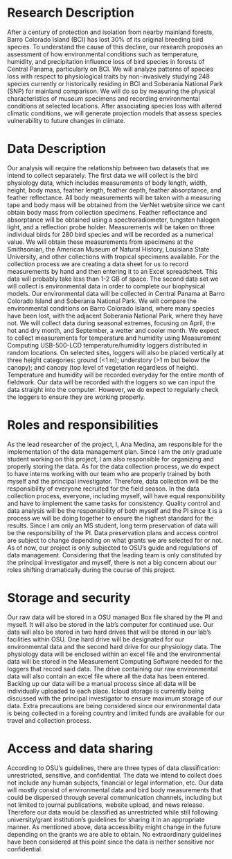 # Research Description
After a century of protection and isolation from nearby mainland forests, Barro Colorado Island (BCI) has lost 30% of its original breeding bird species. To understand the cause of this decline, our research  proposes an assessment of how environmental conditions such as temperature, humidity, and precipitation influence loss of bird species in forests of Central Panama, particularly on BCI. We will analyze patterns of species loss with respect to physiological traits by non-invasively studying 248 species currently or historically residing in BCI and Soberania National Park (SNP) for mainland comparison. We will do so by measuring the physical characteristics of museum specimens and recording environmental conditions at selected locations. After associating species loss with altered climatic conditions, we will generate projection models that assess species vulnerability to future changes in climate. 

# Data Description
Our analysis will require the relationship between two datasets that we intend to collect separately. The first data we will collect is the bird physiology data, which includes measurements of body length, width, height, body mass, feather length, feather depth, feather absorptance, and feather reflectance. All body measurements will be taken with a measuring tape and body mass will be obtained from the VerNet website since we cant obtain body mass from collection specimens. Feather reflectance and absorptance will be obtained using a spectroradiometer, tungsten halogen light, and a reflection probe holder. Measurements will be taken on three individual birds for 280 bird species and will be recorded as a numerical value. We will obtain these measurements from specimens at the Smithsonian, the American Museum of Natural History, Louisiana State University, and other collections with tropical specimens available. For the collection process we are creating a data sheet for us to record measurements by hand and then entering it to an Excel spreadsheet. This data will probably take less than 1-2 GB of space. The second data set we will collect is environmental data in order to complete our biophysical models. Our environmental data will be collected in Central Panama at Barro Colorado Island and Soberania National Park. We will compare the environmental conditions on Barro Colorado Island, where many species have been lost, with the adjacent Soberania National Park, where they have not. We will collect data during seasonal extremes, focusing on April, the hot and dry month, and September, a wetter and cooler month. We expect to collect measurements for temperature and humidity using Measurement Computing USB-500-LCD temperature/humidity loggers distributed in random locations. On selected sites, loggers will also be placed vertically at three height categories: ground (<1 m); understory (>1 m but below the canopy); and canopy (top level of vegetation regardless of height). Temperature and humidity will be recorded everyday for the entire month of fieldwork. Our data will be recorded with the loggers so we can input the data straight into the computer. However, we do expect to regularly check the loggers to ensure they are working properly.

# Roles and responsibilities
As the lead researcher of the project, I, Ana Medina, am responsible for the implementation of the data management plan. Since I am the only graduate student working on this project, I am also responsible for organizing and properly storing the data. As for the data collection process, we do expect to have interns working with our team who are properly trained by both myself and the principal investigator. Therefore, data collection will be the responsibility of everyone recruited for the field season. In the data collection process, everyone, including myself, will have equal responsibility and have to implement the same tasks for consistency. Quality control and data analysis will be the responsibility of both myself and the PI since it is a process we will be doing together to ensure the highest standard for the results. Since I am only an MS student, long term preservation of data will be the responsibility of the PI. Data preservation plans and access control are subject to change depending on what grants we are selected for or not. As of now, our project is only subjected to OSU’s guide and regulations of data management. Considering that the leading team is only constituted by the principal investigator and myself, there is not a big concern about our roles shifting dramatically during the course of this project.

# Storage and security
Our raw data will be stored in a OSU managed Box file shared by the PI and myself. It will also be stored in the lab’s computer for continued use. Our data will also be stored in two hard drives that will be stored in our lab’s facilities within OSU. One hard drive will be designated for our environmental data and the second hard drive for our physiology data. The physiology data will be enclosed within an excel file and the environmental data will be stored in the Measurement Computing Software needed for the loggers that record said data. The drive containing our raw environmental data will also contain an excel file where all the data has been entered. Backing up our data will be a manual process since all data will be individually uploaded to each place. Icloud storage is currently being discussed with the principal investigator to ensure maximum storage of our data. Extra precautions are being considered since our environmental data is being collected in a foreing country and limited funds are available for our travel and collection process.

# Access and data sharing
According to OSU’s guidelines, there are three types of data classification: unrestricted, sensitive, and confidential. The data we intend to collect does not include any human subjects, financial or legal information, etc. Our data will mostly consist of environmental data and bird body measurements that could be dispersed through several communication channels, including but not limited to journal publications, website upload, and news release. Therefore our data would be classified as unrestricted while still following university/grant institution’s guidelines for sharing it in an appropriate manner. As mentioned above, data accessibility might change in the future depending on the grants we are able to obtain. No extraordinary guidelines have been considered at this point since the data is neither sensitive nor confidential.


